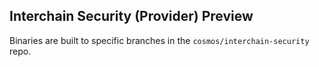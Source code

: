 ## Interchain Security (Provider) Preview

Binaries are built to specific branches in the `cosmos/interchain-security` repo.

